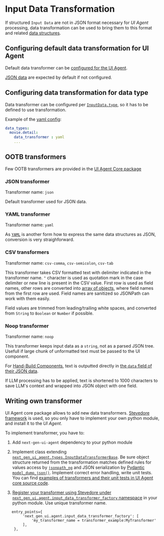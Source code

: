 # Input Data Transformation

If structured `Input Data` are not in JSON format necessary for *UI Agent* processing, data transformation can be used to bring 
them to this format and related [data structures](structure.md).

## Configuring default data transformation for UI Agent

Default data transformer can be [configured for the UI Agent](../configuration.md#data_transformer-str-optional). 

[JSON data](#json-transformer) are expected by default if not configured.

## Configuring data transformation for data type

Data transformer can be configured per [`InputData.type`](index.md#inputdata-object-fields), so it has to be defined to use transformation.

Example of the [yaml config](../configuration.md#data_transformer-str-optional_1):

```yaml
data_types:
  movie.detail:
    data_transformer : yaml
    ...
```

## OOTB transformers

Few OOTB transformers are provided in the [UI Agent Core package](../ai_apps_binding/pythonlib.md)

### JSON transformer

Transformer name: `json`

Default transformer used for JSON data.

### YAML transformer

Transformer name: `yaml`

As [`YAML`](https://yaml.org) is another form how to express the same data structures as JSON, conversion is very straighforward.

### CSV transformers

Transformer name: `csv-comma`, `csv-semicolon`, `csv-tab`

This transformer takes CSV formatted text with delimiter indicated in the transformer name.
`"` character is used as quotation mark in the case delimiter or new line is present in the CSV value.
First row is used as field names, other rows are converted into [array of objects](../input_data/structure.md#array-of-objects-input-data), where 
field names from the first row are used.
Field names are sanitized so JSONPath can work with them easily.

Field values are trimmed from leading/trailing white spaces, and converted from `String` to `Boolean` or `Number` if possible.

### Noop transformer

Transformer name: `noop`

This transformer keeps input data as a `string`, not as a parsed JSON tree. Usefull if large chunk of unformatted text must be passed to the UI component.

For [Hand-Build Components](../data_ui_blocks/hand_build_components.md), text is outputted directly in [the `data` field of their JSON data](../../spec/component.md#hand-build-component-aka-hbc).

If LLM processing has to be applied, text is shortened to 1000 characters to save LLM's context and wrapped into JSON object with one field.

## Writing own transformer

UI Agent core package allows to add new data transformers. [Stevedore framework](https://pypi.org/project/stevedore/) is used, so you only 
have to implement your own python module, and install it to the *UI Agent*.

To implement transformer, you have to:

1. Add `next-gen-ui-agent` dependency to your python module

2. Implement class extending [`next_gen_ui_agent.types.InputDataTransformerBase`](https://github.com/RedHat-UX/next-gen-ui-agent/tree/main/libs/next_gen_ui_agent/input_data_transform/types.py). Be sure object structure returned from the
   transformation matches defined rules for values access by [`jsonpath_ng`](https://pypi.org/project/jsonpath-ng/)
   and JSON serialization by [Pydantic `model_dump_json()`](https://docs.pydantic.dev/latest/concepts/serialization/#modelmodel_dump_json).
   Implement correct error handling, write unit tests. 
   You can find [examples of transformers and their unit tests in UI Agent core source code](https://github.com/RedHat-UX/next-gen-ui-agent/tree/main/libs/next_gen_ui_agent/input_data_transform).

3. [Register your transformer using Stevedore under `next_gen_ui.agent.input_data_transformer_factory` namespace](https://docs.openstack.org/stevedore/latest/user/tutorial/creating_plugins.html#registering-the-plugins) in your python module. Use unique transformer name.

```
   entry_points={
        'next_gen_ui.agent.input_data_transformer_factory': [
            'my_transformer_name = transformer_example:MyTransformer'
        ],
    },
```